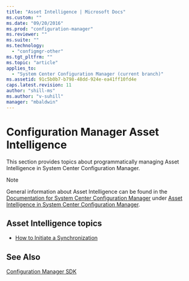```yaml
---
title: "Asset Intelligence | Microsoft Docs"
ms.custom: ""
ms.date: "09/20/2016"
ms.prod: "configuration-manager"
ms.reviewer: ""
ms.suite: ""
ms.technology:
  - "configmgr-other"
ms.tgt_pltfrm: ""
ms.topic: "article"
applies_to:
  - "System Center Configuration Manager (current branch)"
ms.assetid: 91c5b0b7-b798-48dd-924e-ea41ff10fd4e
caps.latest.revision: 11
author: "shill-ms"
ms.author: "v-suhill"
manager: "mbaldwin"
---
```

# Configuration Manager Asset Intelligence
This section provides topics about programmatically managing Asset Intelligence in System Center Configuration Manager.  

> [!NOTE]
>  General information about Asset Intelligence can be found in the [Documentation for System Center Configuration Manager](https://technet.microsoft.com/en-us/library/mt346023.aspx) under [Asset Intelligence in System Center Configuration Manager](https://technet.microsoft.com/en-us/library/mt634336.aspx).  

## Asset Intelligence topics  

-   [How to Initiate a Synchronization](../../../../develop/core/clients/asset-intelligence/how-to-initiate-a-synchronization.md)  

## See Also  
 [Configuration Manager SDK](../../../../develop/core/misc/system-center-configuration-manager-sdk.md)
